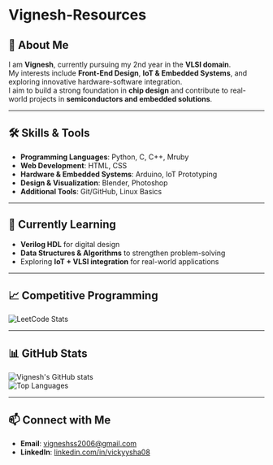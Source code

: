 # Vignesh-Resources

## 👋 About Me
I am **Vignesh**, currently pursuing my 2nd year in the **VLSI domain**.  
My interests include **Front-End Design**, **IoT & Embedded Systems**, and exploring innovative hardware-software integration.  
I aim to build a strong foundation in **chip design** and contribute to real-world projects in **semiconductors and embedded solutions**.  

---

## 🛠️ Skills & Tools
- **Programming Languages**: Python, C, C++, Mruby  
- **Web Development**: HTML, CSS  
- **Hardware & Embedded Systems**: Arduino, IoT Prototyping  
- **Design & Visualization**: Blender, Photoshop  
- **Additional Tools**: Git/GitHub, Linux Basics  

---

## 📖 Currently Learning
- **Verilog HDL** for digital design  
- **Data Structures & Algorithms** to strengthen problem-solving  
- Exploring **IoT + VLSI integration** for real-world applications  

---

## 📈 Competitive Programming
![LeetCode Stats](https://leetcode.com/u/vigneshcoder22)  

---

## 📊 GitHub Stats
![Vignesh's GitHub stats](https://github-readme-stats.vercel.app/api?username=Vignesh-Resources&show_icons=true&theme=default)  
![Top Languages](https://github-readme-stats.vercel.app/api/top-langs/?username=Vignesh-Resources&layout=compact&theme=default)  

---

## 📫 Connect with Me
- **Email**: [vigneshss2006@gmail.com](mailto:vigneshss2006@gmail.com)  
- **LinkedIn**: [linkedin.com/in/vickyysha08](https://www.linkedin.com/in/vickyysha08)  

